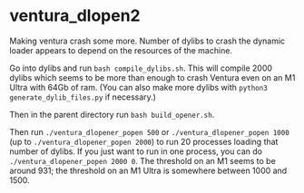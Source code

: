 # ventura_dlopen2

Making ventura crash some more.
Number of dylibs to crash the dynamic loader appears to depend on the resources of the machine.

Go into dylibs and run `bash compile_dylibs.sh`.
This will compile 2000 dylibs which seems to be more than enough to crash Ventura even on an M1 Ultra with 64Gb of ram.
(You can also make more dylibs with `python3 generate_dylib_files.py` if necessary.)

Then in the parent directory run `bash build_opener.sh`.

Then run `./ventura_dlopener_popen 500` or `./ventura_dlopener_popen 1000` (up to `./ventura_dlopener_popen 2000`) to run 20 processes loading that number of dylibs.
If you just want to run in one process, you can do `./ventura_dlopener_popen 2000 0`.
The threshold on an M1 seems to be around 931; the threshold on an M1 Ultra is somewhere between 1000 and 1500.

